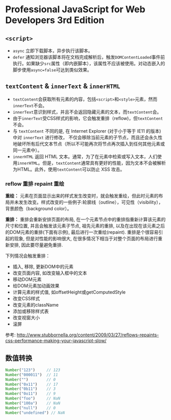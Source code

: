 # Professional JavaScript for Web Developers 3rd Edition

## `<script>`

* `async` 立即下载脚本，异步执行该脚本。
* `defer` 通知浏览器该脚本将在文档完成解析后，触发`DOMContentLoaded`事件前执行。如果缺少`src`属性（即内嵌脚本），该属性不应该被使用。对动态嵌入的脚步使用`async=false`可达到类似效果。

## `textContent` & `innerText` & `innerHTML`

* `textContent`会获取所有元素的内容，包括`<script>`和`<style>`元素，然而`innerText`不会。
* `innerText`意识到样式，并且不会返回隐藏元素的文本，而`textContent`会。
* 由于`innerText`受CSS样式的影响，它会触发重排（reflow)，但`textContent`不会。
* 与 `textContent` 不同的是, 在 Internet Explorer (对于小于等于 IE11 的版本) 中对 `innerText` 进行修改， 不仅会移除当前元素的子节点，而且还会永久性地破坏所有后代文本节点（所以不可能再次将节点再次插入到任何其他元素或同一元素中）。
* `innerHTML` 返回 HTML 文本。通常，为了在元素中检索或写入文本，人们使用`innerHTML`。但是，`textContent`通常具有更好的性能，因为文本不会被解析为HTML。此外，使用`textContent`可以防止  XSS 攻击。

### reflow 重排 repaint 重绘

<b>重绘：</b> 元素在页面显示出来的样式发生改变时，就会触发重绘，但此时元素的布局并未发生改变。样式改变的一些例子:轮廓线（outline），可见性（visibility），背景颜色（background color）。

<b>重排：</b> 重排会重新安排页面的布局, 在一个元素节点中的重排指重新计算该元素的尺寸和位置, 并且会触发该元素子节点, 祖先元素的重排, 以及在出现在该元素之后的DOM元素的重排(下面有示例), 最后进行一次重绘(repaint). 重排是个很容易引起的现象, 但是对性能的影响很大, 在很多情况下相当于对整个页面的布局进行重新安排, 因此要尽量避免重排.

下列情况会触发重排：
* 插入, 移除, 更新DOM中的元素
* 改变页面内容, 如改变输入框中的文本
* 移动DOM元素
* 给DOM元素加动画效果
* 计算元素的样式值, 如offsetHeight或getComputedStyle
* 改变CSS样式
* 改变元素的className
* 添加或移除样式表
* 改变视窗大小
* 滚屏

参考: http://www.stubbornella.org/content/2009/03/27/reflows-repaints-css-performance-making-your-javascript-slow/

## 数值转换

```js
Number("123")     // 123
Number("000011")  // 11
Number("")        // 0
Number("0x11")    // 17
Number("0b11")    // 3
Number("0o11")    // 9
Number("foo")     // NaN
Number("100a")    // NaN
Number("null")    // 0
Number("undefined") // NaN
```